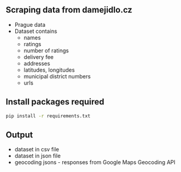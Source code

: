 ## Scraping data from damejidlo.cz

* Prague data
* Dataset contains
    * names
    * ratings
    * number of ratings
    * delivery fee
    * addresses
    * latitudes, longitudes
    * municipal district numbers
    * urls

## Install packages required
```bash
pip install -r requirements.txt
```

## Output

* dataset in csv file
* dataset in json file
* geocoding jsons - responses from Google Maps Geocoding API
